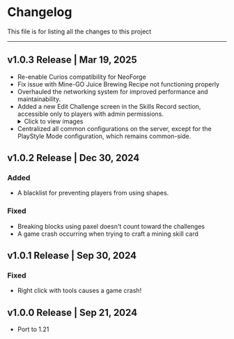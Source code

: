 # Changelog
This file is for listing all the changes to this project
<hr>

## v1.0.3 Release | Mar 19, 2025
- Re-enable Curios compatibility for NeoForge
- Fix issue with Mine-GO Juice Brewing Recipe not functioning properly
- Overhauled the networking system for improved performance and maintainability.
- Added a new Edit Challenge screen in the Skills Record section, accessible only to players with admin permissions.
  <details>
  <summary>Click to view images</summary>
  <div style="display: flex; gap: 10px;">
    <img src="https://i.imgur.com/t6eklpZ.png" width="300" />
    <img src="https://i.imgur.com/uD5SA3d.png" width="300" />
  </div>
  </details>
- Centralized all common configurations on the server, except for the PlayStyle Mode configuration, which remains common-side.

## v1.0.2 Release | Dec 30, 2024
### Added
- A blacklist for preventing players from using shapes.
### Fixed
- Breaking blocks using paxel doesn't count toward the challenges
- A game crash occurring when trying to craft a mining skill card

## v1.0.1 Release | Sep 30, 2024
### Fixed
- Right click with tools causes a game crash!

## v1.0.0 Release | Sep 21, 2024
- Port to 1.21